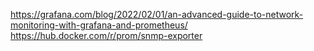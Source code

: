 https://grafana.com/blog/2022/02/01/an-advanced-guide-to-network-monitoring-with-grafana-and-prometheus/
https://hub.docker.com/r/prom/snmp-exporter
